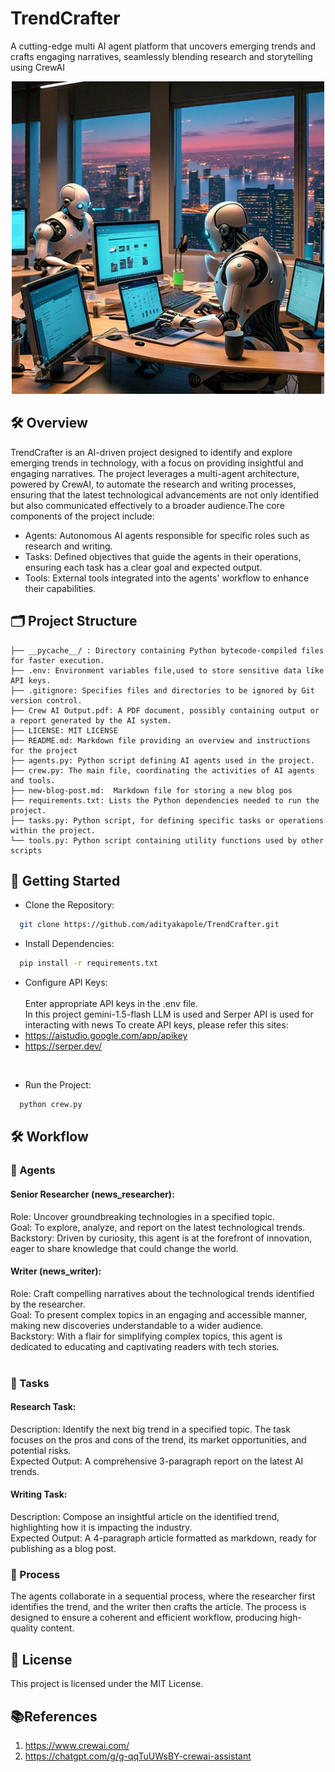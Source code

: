 # TrendCrafter
A cutting-edge multi AI agent platform that uncovers emerging trends and crafts engaging narratives, seamlessly blending research and storytelling using CrewAI
<div align="center">
  <img src="agents.jpeg" alt="Project Image" width="500">
</div>

## 🛠️ Overview
TrendCrafter is an AI-driven project designed to identify and explore emerging trends in technology, with a focus on providing insightful and engaging narratives. The project leverages a multi-agent architecture, powered by CrewAI, to automate the research and writing processes, ensuring that the latest technological advancements are not only identified but also communicated effectively to a broader audience.The core components of the project include:

- Agents: Autonomous AI agents responsible for specific roles such as research and writing.
- Tasks: Defined objectives that guide the agents in their operations, ensuring each task has a clear goal and expected output.
- Tools: External tools integrated into the agents' workflow to enhance their capabilities.


## 🗂️ Project Structure
```
├── __pycache__/ : Directory containing Python bytecode-compiled files for faster execution.
├── .env: Environment variables file,used to store sensitive data like API keys.
├── .gitignore: Specifies files and directories to be ignored by Git version control.
├── Crew AI Output.pdf: A PDF document, possibly containing output or a report generated by the AI system.
├── LICENSE: MIT LICENSE
├── README.md: Markdown file providing an overview and instructions for the project
├── agents.py: Python script defining AI agents used in the project.
├── crew.py: The main file, coordinating the activities of AI agents and tools.
├── new-blog-post.md:  Markdown file for storing a new blog pos
├── requirements.txt: Lists the Python dependencies needed to run the project.
├── tasks.py: Python script, for defining specific tasks or operations within the project.
└── tools.py: Python script containing utility functions used by other scripts
```

## 🚀 Getting Started 
- Clone the Repository:
```bash
  git clone https://github.com/adityakapole/TrendCrafter.git
```
- Install Dependencies: 
```bash
  pip install -r requirements.txt
```
- Configure API Keys:<br><br>
Enter appropriate API keys in the .env file.<br>
In this project gemini-1.5-flash LLM is used and Serper API is used for interacting with news
To create API keys, please refer this sites:
- https://aistudio.google.com/app/apikey
- https://serper.dev/

<br>

- Run the Project:
```bash
  python crew.py
```


## 🛠️ Workflow
### 🤖 Agents
#### Senior Researcher (news_researcher):
Role: Uncover groundbreaking technologies in a specified topic. <br>
Goal: To explore, analyze, and report on the latest technological trends.<br>
Backstory: Driven by curiosity, this agent is at the forefront of innovation, eager to share knowledge that could change the world.<br>

#### Writer (news_writer):
Role: Craft compelling narratives about the technological trends identified by the researcher.<br>
Goal: To present complex topics in an engaging and accessible manner, making new discoveries understandable to a wider audience.<br>
Backstory: With a flair for simplifying complex topics, this agent is dedicated to educating and captivating readers with tech stories.<br><br>

### 📝 Tasks
#### Research Task:
Description: Identify the next big trend in a specified topic. The task focuses on the pros and cons of the trend, its market opportunities, and potential risks.<br>
Expected Output: A comprehensive 3-paragraph report on the latest AI trends.<br>
#### Writing Task:
Description: Compose an insightful article on the identified trend, highlighting how it is impacting the industry.<br>
Expected Output: A 4-paragraph article formatted as markdown, ready for publishing as a blog post.<br>

### 🔄 Process
The agents collaborate in a sequential process, where the researcher first identifies the trend, and the writer then crafts the article. The process is designed to ensure a coherent and efficient workflow, producing high-quality content.


## 📄 License
This project is licensed under the MIT License.

## 📚References 
1. https://www.crewai.com/
2. https://chatgpt.com/g/g-qqTuUWsBY-crewai-assistant


